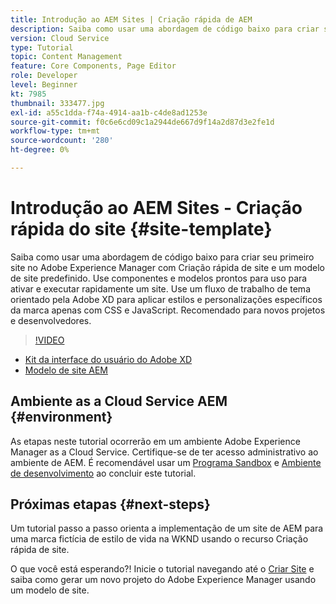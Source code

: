 ```yaml
---
title: Introdução ao AEM Sites | Criação rápida de AEM
description: Saiba como usar uma abordagem de código baixo para criar seu primeiro site no Adobe Experience Manager com Criação rápida de site e um modelo de site predefinido. Use componentes e modelos prontos para uso para ativar e executar rapidamente um site. Use um fluxo de trabalho de tema orientado pela Adobe XD para aplicar estilos e personalizações específicos da marca apenas com CSS e JavaScript. Recomendado para novos projetos e desenvolvedores.
version: Cloud Service
type: Tutorial
topic: Content Management
feature: Core Components, Page Editor
role: Developer
level: Beginner
kt: 7985
thumbnail: 333477.jpg
exl-id: a55c1dda-f74a-4914-aa1b-c4de8ad1253e
source-git-commit: f0c6e6cd09c1a2944de667d9f14a2d87d3e2fe1d
workflow-type: tm+mt
source-wordcount: '280'
ht-degree: 0%

---
```


# Introdução ao AEM Sites - Criação rápida do site {#site-template}

Saiba como usar uma abordagem de código baixo para criar seu primeiro site no Adobe Experience Manager com Criação rápida de site e um modelo de site predefinido. Use componentes e modelos prontos para uso para ativar e executar rapidamente um site. Use um fluxo de trabalho de tema orientado pela Adobe XD para aplicar estilos e personalizações específicos da marca apenas com CSS e JavaScript. Recomendado para novos projetos e desenvolvedores.

>[!VIDEO](https://video.tv.adobe.com/v/333477/?quality=12&learn=on)

* [Kit da interface do usuário do Adobe XD](https://github.com/adobe/aem-site-template-basic/blob/main/files/wireframe.xd)
* [Modelo de site AEM](https://github.com/adobe/aem-site-template-basic)

## Ambiente as a Cloud Service AEM {#environment}

As etapas neste tutorial ocorrerão em um ambiente Adobe Experience Manager as a Cloud Service. Certifique-se de ter acesso administrativo ao ambiente de AEM. É recomendável usar um [Programa Sandbox](https://experienceleague.adobe.com/docs/experience-manager-cloud-service/onboarding/getting-access/sandbox-programs/introduction-sandbox-programs.html) e [Ambiente de desenvolvimento](https://experienceleague.adobe.com/docs/experience-manager-cloud-service/implementing/using-cloud-manager/manage-environments.html) ao concluir este tutorial.

## Próximas etapas {#next-steps}

Um tutorial passo a passo orienta a implementação de um site de AEM para uma marca fictícia de estilo de vida na WKND usando o recurso Criação rápida de site.

O que você está esperando?! Inicie o tutorial navegando até o [Criar Site](create-site.md) e saiba como gerar um novo projeto do Adobe Experience Manager usando um modelo de site.
